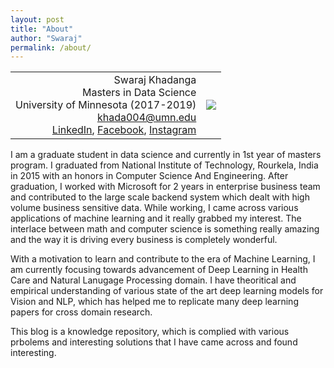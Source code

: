 ```yaml
---
layout: post
title: "About"
author: "Swaraj"
permalink: /about/
---
```

<style>
#dp {
    height: auto; 
    width: auto; 
    max-width: 250px; 
    max-height: 250px;
}
</style>
<table width="100%">
    <td align="right">
        Swaraj Khadanga<br> 
        Masters in Data Science<br> 
        University of Minnesota (2017-2019) <br> 
        <a href="mailto:khada004@umn.edu" target="_top">khada004@umn.edu</a><br>
        <a href="https://www.linkedin.com/in/swaraj-khadanga-7022575a/">LinkedIn</a>,
        <a href="https://www.facebook.com/swarajk7">Facebook</a>,
        <a href="https://www.instagram.com/sonukhadanga/">Instagram</a><br>
    </td>
    <td align="left"><img src="../assets/dp.jpg" id="dp"></td>
</table>

I am a graduate student in data science and currently in 1st year of masters program. I graduated from National Institute of Technology, Rourkela, India in 2015 with an honors in Computer Science And Engineering. After graduation, I worked with Microsoft for 2 years in enterprise business team and contributed to the large scale backend system which dealt with high volume business sensitive data. While working, I came across various applications of machine learning and it really grabbed my interest. The interlace between math and computer science is something really amazing and the way it is driving every business is completely wonderful.

With a motivation to learn and contribute to the era of Machine Learning, I am currently focusing towards advancement of Deep Learning in Health Care and Natural Lanugage Processing domain. I have theoritical and empirical understanding of various state of the art deep learning models for Vision and NLP, which has helped me to replicate many deep learning papers for cross domain research. 

This blog is a knowledge repository, which is complied with various prbolems and interesting solutions that I have came across and found interesting. 